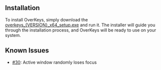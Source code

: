 ## Installation

To install OverKeys, simply download the [overkeys\_{VERSION}\_x64_setup.exe](https://github.com/conventoangelo/OverKeys/releases/download/v{VERSION}/overkeys_{VERSION}_x64_setup.exe) and run it. The installer will guide you through the installation process, and OverKeys will be ready to use on your system.

## Known Issues

- [#30](https://github.com/conventoangelo/OverKeys/issues/30): Active window randomly loses focus
